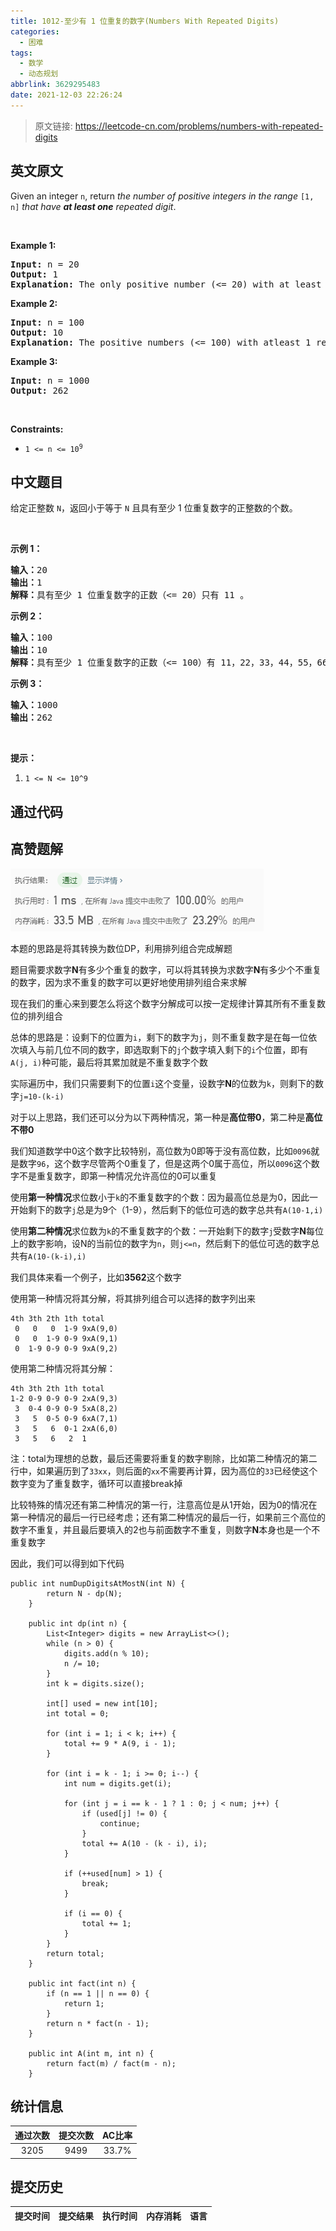 ```yaml
---
title: 1012-至少有 1 位重复的数字(Numbers With Repeated Digits)
categories:
  - 困难
tags:
  - 数学
  - 动态规划
abbrlink: 3629295483
date: 2021-12-03 22:26:24
---
```


> 原文链接: https://leetcode-cn.com/problems/numbers-with-repeated-digits


## 英文原文
<div><p>Given an integer <code>n</code>, return <em>the number of positive integers in the range </em><code>[1, n]</code><em> that have <strong>at least one</strong> repeated digit</em>.</p>

<p>&nbsp;</p>
<p><strong>Example 1:</strong></p>

<pre>
<strong>Input:</strong> n = 20
<strong>Output:</strong> 1
<strong>Explanation:</strong> The only positive number (&lt;= 20) with at least 1 repeated digit is 11.
</pre>

<p><strong>Example 2:</strong></p>

<pre>
<strong>Input:</strong> n = 100
<strong>Output:</strong> 10
<strong>Explanation:</strong> The positive numbers (&lt;= 100) with atleast 1 repeated digit are 11, 22, 33, 44, 55, 66, 77, 88, 99, and 100.
</pre>

<p><strong>Example 3:</strong></p>

<pre>
<strong>Input:</strong> n = 1000
<strong>Output:</strong> 262
</pre>

<p>&nbsp;</p>
<p><strong>Constraints:</strong></p>

<ul>
	<li><code>1 &lt;= n &lt;= 10<sup>9</sup></code></li>
</ul>
</div>

## 中文题目
<div><p>给定正整数&nbsp;<code>N</code>，返回小于等于 <code>N</code>&nbsp;且具有至少 1 位重复数字的正整数的个数。</p>

<p>&nbsp;</p>

<p><strong>示例 1：</strong></p>

<pre><strong>输入：</strong>20
<strong>输出：</strong>1
<strong>解释：</strong>具有至少 1 位重复数字的正数（&lt;= 20）只有 11 。
</pre>

<p><strong>示例 2：</strong></p>

<pre><strong>输入：</strong>100
<strong>输出：</strong>10
<strong>解释：</strong>具有至少 1 位重复数字的正数（&lt;= 100）有 11，22，33，44，55，66，77，88，99 和 100 。
</pre>

<p><strong>示例 3：</strong></p>

<pre><strong>输入：</strong>1000
<strong>输出：</strong>262
</pre>

<p>&nbsp;</p>

<p><strong>提示：</strong></p>

<ol>
	<li><code>1 &lt;= N &lt;= 10^9</code></li>
</ol>
</div>

## 通过代码
<RecoDemo>
</RecoDemo>


## 高赞题解
![image.png](../images/numbers-with-repeated-digits-0.png)

本题的思路是将其转换为数位DP，利用排列组合完成解题

题目需要求数字**N**有多少个重复的数字，可以将其转换为求数字**N**有多少个不重复的数字，因为求不重复的数字可以更好地使用排列组合来求解

现在我们的重心来到要怎么将这个数字分解成可以按一定规律计算其所有不重复数位的排列组合

总体的思路是：设剩下的位置为`i`，剩下的数字为`j`，则不重复数字是在每一位依次填入与前几位不同的数字，即选取剩下的`j`个数字填入剩下的`i`个位置，即有`A(j, i)`种可能，最后将其累加就是不重复数字个数

实际遍历中，我们只需要剩下的位置`i`这个变量，设数字**N**的位数为`k`，则剩下的数字`j=10-(k-i) `

对于以上思路，我们还可以分为以下两种情况，第一种是**高位带0**，第二种是**高位不带0**

我们知道数学中0这个数字比较特别，高位数为0即等于没有高位数，比如`0096`就是数字`96`，这个数字尽管两个0重复了，但是这两个0属于高位，所以`0096`这个数字不是重复数字，即第一种情况允许高位的0可以重复

使用**第一种情况**求位数小于`k`的不重复数字的个数：因为最高位总是为0，因此一开始剩下的数字`j`总是为9个（1-9），然后剩下的低位可选的数字总共有`A(10-1,i)`

使用**第二种情况**求位数为`k`的不重复数字的个数：一开始剩下的数字`j`受数字**N**每位上的数字影响，设N的当前位的数字为`n`，则`j<=n`，然后剩下的低位可选的数字总共有`A(10-(k-i),i)`

我们具体来看一个例子，比如**3562**这个数字

使用第一种情况将其分解，将其排列组合可以选择的数字列出来
```
4th 3th 2th 1th total
 0   0   0  1-9 9xA(9,0)
 0   0  1-9 0-9 9xA(9,1)
 0  1-9 0-9 0-9 9xA(9,2)
```
使用第二种情况将其分解：
```
4th 3th 2th 1th total
1-2 0-9 0-9 0-9 2xA(9,3)
 3  0-4 0-9 0-9 5xA(8,2)
 3   5  0-5 0-9 6xA(7,1)
 3   5   6  0-1 2xA(6,0)
 3   5   6   2  1
```
注：total为理想的总数，最后还需要将重复的数字剔除，比如第二种情况的第二行中，如果遍历到了`33xx`，则后面的`xx`不需要再计算，因为高位的`33`已经使这个数字变为了重复数字，循环可以直接break掉

比较特殊的情况还有第二种情况的第一行，注意高位是从1开始，因为0的情况在第一种情况的最后一行已经考虑；还有第二种情况的最后一行，如果前三个高位的数字不重复，并且最后要填入的2也与前面数字不重复，则数字**N**本身也是一个不重复数字

因此，我们可以得到如下代码
```
public int numDupDigitsAtMostN(int N) {
        return N - dp(N);
    }

    public int dp(int n) {
        List<Integer> digits = new ArrayList<>();
        while (n > 0) {
            digits.add(n % 10);
            n /= 10;
        }
        int k = digits.size();

        int[] used = new int[10];
        int total = 0;

        for (int i = 1; i < k; i++) {
            total += 9 * A(9, i - 1);
        }

        for (int i = k - 1; i >= 0; i--) {
            int num = digits.get(i);

            for (int j = i == k - 1 ? 1 : 0; j < num; j++) {
                if (used[j] != 0) {
                    continue;
                }
                total += A(10 - (k - i), i);
            }

            if (++used[num] > 1) {
                break;
            }

            if (i == 0) {
                total += 1;
            }
        }
        return total;
    }

    public int fact(int n) {
        if (n == 1 || n == 0) {
            return 1;
        }
        return n * fact(n - 1);
    }

    public int A(int m, int n) {
        return fact(m) / fact(m - n);
    }
```






## 统计信息
| 通过次数 | 提交次数 | AC比率 |
| :------: | :------: | :------: |
|    3205    |    9499    |   33.7%   |

## 提交历史
| 提交时间 | 提交结果 | 执行时间 |  内存消耗  | 语言 |
| :------: | :------: | :------: | :--------: | :--------: |
